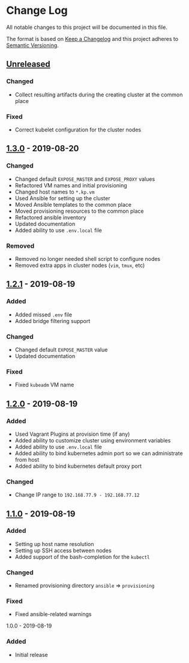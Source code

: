 # Change Log

All notable changes to this project will be documented in this file.

The format is based on [Keep a Changelog](http://keepachangelog.com/)
and this project adheres to [Semantic Versioning](http://semver.org/).

## [Unreleased]
### Changed
- Collect resulting artifacts during the creating cluster at the common place

### Fixed
- Correct kubelet configuration for the cluster nodes

## [1.3.0] - 2019-08-20
### Changed
- Changed default `EXPOSE_MASTER` and `EXPOSE_PROXY` values
- Refactored VM names and initial provisioning
- Changed host names to `*.kp.vm` 
- Used Ansible for setting up the cluster
- Moved Ansible templates to the common place  
- Moved provisioning resources to the common place 
- Refactored ansible inventory
- Updated documentation
- Added ability to use `.env.local` file

### Removed
- Removed no longer needed shell script to configure nodes 
- Removed extra apps in cluster nodes (`vim`, `tmux`, etc)

## [1.2.1] - 2019-08-19
### Added
- Added missed `.env` file
- Added bridge filtering support

### Changed
- Changed default `EXPOSE_MASTER` value
- Updated documentation

### Fixed
- Fixed `kubeadm` VM name

## [1.2.0] - 2019-08-19
### Added
- Used Vagrant Plugins at provision time (if any)
- Added ability to customize cluster using environment variables
- Added ability to use `.env.local` file
- Added ability to bind kubernetes admin port so we can administrate from host
- Added ability to bind kubernetes default proxy port

### Changed
- Change IP range to `192.168.77.9 - 192.168.77.12`

## [1.1.0] - 2019-08-19
### Added
- Setting up host name resolution
- Setting up SSH access between nodes
- Added support of the bash-completion for the `kubectl`

### Changed
- Renamed provisioning directory `ansible` => `provisioning`

### Fixed
- Fixed ansible-related warnings

1.0.0 - 2019-08-19
### Added
- Initial release

[Unreleased]: https://github.com/sergeyklay/kubernetes-playground/compare/1.3.0...HEAD
[1.3.0]: https://github.com/sergeyklay/kubernetes-playground/compare/1.2.1...1.3.0
[1.2.1]: https://github.com/sergeyklay/kubernetes-playground/compare/1.2.0...1.2.1
[1.2.0]: https://github.com/sergeyklay/kubernetes-playground/compare/1.1.0...1.2.0
[1.1.0]: https://github.com/sergeyklay/kubernetes-playground/compare/1.0.0...1.1.0
